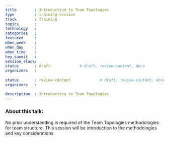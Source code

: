 ```yaml
---
title        : Introduction to Team Topologies
type         : training-session
track        : Training
topics       : 
technology   :
categories   :
featured     : 
when_week    : 
when_day     :
when_time    : 
hey_summit   :
session_slack:
status       : draft             # draft, review-content, done
organizers   : 
        
status       : review-content             # draft, review-content, done
organizers   :

description  : Introduction to Team Topologies
---
```


### About this talk:

No prior understanding is required of the Team Topologies methodologies for team structure. This session will be introduction to the methodologies and key considerations
